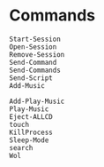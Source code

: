 # Commands
```pwsh
Start-Session
Open-Session
Remove-Session
Send-Command
Send-Commands
Send-Script
Add-Music
```
```pwsh
Add-Play-Music
Play-Music
Eject-ALLCD
touch
KillProcess
Sleep-Mode
search
Wol
```
